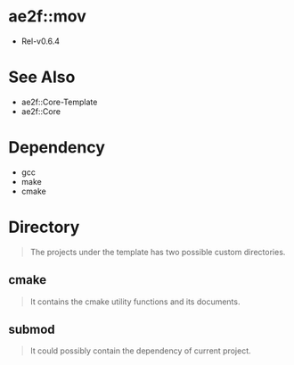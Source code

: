 # ae2f::mov
- Rel-v0.6.4

# See Also
- ae2f::Core-Template
- ae2f::Core

# Dependency
- gcc
- make
- cmake

# Directory
> The projects under the template has two possible custom directories.

## cmake
> It contains the cmake utility functions and its documents.

## submod
> It could possibly contain the dependency of current project.